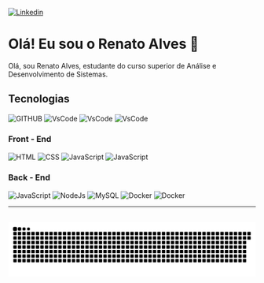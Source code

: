 [![Linkedin](https://img.shields.io/badge/LinkedIn-0077B5?style=for-the-badge&logo=linkedin&logoColor=white)](https://www.linkedin.com/in/devrenatoalves/)

# Olá! Eu sou o Renato Alves 👋

Olá, sou Renato Alves, estudante do curso superior de Análise e Desenvolvimento de Sistemas.

## Tecnologias

<div style="display: inline_block">
<img align= "center" alt="GITHUB" height="30" width="40" src="https://cdn.jsdelivr.net/gh/devicons/devicon@latest/icons/git/git-original.svg"/>
<img align= "center" alt="VsCode" height="30" width="40" src="https://cdn.jsdelivr.net/gh/devicons/devicon@latest/icons/vscode/vscode-original.svg"/>
<img align= "center" alt="VsCode" height="30" width="40" src="https://cdn.jsdelivr.net/gh/devicons/devicon@latest/icons/windows11/windows11-original.svg"/>
<img align= "center" alt="VsCode" height="30" width="40" <img src="https://cdn.jsdelivr.net/gh/devicons/devicon@latest/icons/dbeaver/dbeaver-original.svg"/>
</div>

### Front - End

<div style="display: inline_block">
<img align= "center" alt="HTML" height="30" width="40" src="https://cdn.jsdelivr.net/gh/devicons/devicon@latest/icons/html5/html5-original.svg"/>
<img align= "center" alt="CSS" height="30" width="40" src="https://cdn.jsdelivr.net/gh/devicons/devicon@latest/icons/css3/css3-original.svg"/>
<img align= "center" alt="JavaScript" height="30" width="40" src="https://cdn.jsdelivr.net/gh/devicons/devicon@latest/icons/javascript/javascript-original.svg"/>
<img align= "center" alt="JavaScript" height="30" width="40" src="https://cdn.jsdelivr.net/gh/devicons/devicon@latest/icons/bootstrap/bootstrap-original.svg"/>
</div>

### Back - End

<div style="display: inline_block">
<img align= "center" alt="JavaScript" height="30" width="40" src="https://cdn.jsdelivr.net/gh/devicons/devicon@latest/icons/javascript/javascript-original.svg"/>
<img align= "center" alt="NodeJs" height="40" width="40" src="https://cdn.jsdelivr.net/gh/devicons/devicon@latest/icons/nodejs/nodejs-plain-wordmark.svg"/>
<img align= "center" alt="MySQL" height="40" width="40" <img src="https://cdn.jsdelivr.net/gh/devicons/devicon@latest/icons/mysql/mysql-original.svg"/> 
<img align= "center" alt="Docker" height="40" width="40" src="https://cdn.jsdelivr.net/gh/devicons/devicon@latest/icons/docker/docker-plain-wordmark.svg"/>
<img align= "center" alt="Docker" height="40" width="40" src="https://www.vectorlogo.zone/logos/expressjs/expressjs-icon.svg"/>
</div>

<hr>
<br>

<picture>
  <source media="(prefers-color-scheme: dark)" srcset="https://raw.githubusercontent.com/devRenatoAlves/devRenatoAlves/output/github-contribution-grid-snake-dark.svg">
  <source media="(prefers-color-scheme: light)" srcset="https://raw.githubusercontent.com/devRenatoAlves/devRenatoAlves/output/github-contribution-grid-snake.svg">
  <img alt="github contribution grid snake animation" src="https://raw.githubusercontent.com/devRenatoAlves/devRenatoAlves/output/github-contribution-grid-snake.svg">
</picture>
